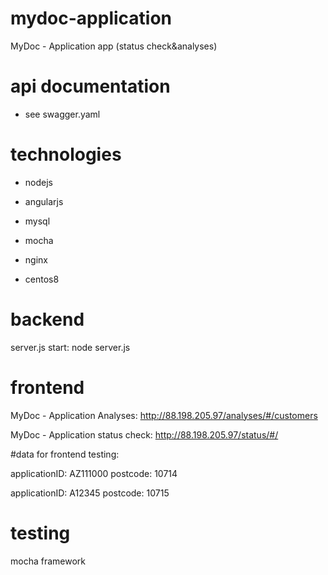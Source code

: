 # mydoc-application
MyDoc - Application app (status check&amp;analyses)

# api documentation
 - see swagger.yaml
 
# technologies
- nodejs
- angularjs
- mysql
- mocha

- nginx
- centos8

# backend
server.js
start:
node server.js


# frontend
MyDoc - Application Analyses: http://88.198.205.97/analyses/#/customers

MyDoc - Application status check: http://88.198.205.97/status/#/

#data for frontend testing:

applicationID: AZ111000
postcode: 10714

applicationID: 	A12345
postcode: 10715

# testing
mocha framework






